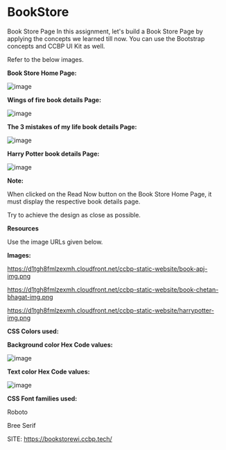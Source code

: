 # BookStore

Book Store Page
In this assignment, let's build a Book Store Page by applying the concepts we learned till now. You can use the Bootstrap concepts and CCBP UI Kit as well.

Refer to the below images.



**Book Store Home Page:**

![image](https://github.com/P-Joel-Prakash/BookStore-WI/assets/135586760/fcf96faa-9c25-4246-b73a-2385359aca39)



**Wings of fire book details Page:**

![image](https://github.com/P-Joel-Prakash/BookStore-WI/assets/135586760/8c5fdd92-1374-434a-9cde-6279275df53b)

**The 3 mistakes of my life book details Page:**

![image](https://github.com/P-Joel-Prakash/BookStore-WI/assets/135586760/eedd0cf3-4340-43aa-8a06-df4aaf97b2a6)


**Harry Potter book details Page:**


![image](https://github.com/P-Joel-Prakash/BookStore-WI/assets/135586760/b1399d73-6049-49a2-b22f-f5e11cd74a97)



**Note:**

When clicked on the Read Now button on the Book Store Home Page, it must display the respective book details page.

Try to achieve the design as close as possible. 

**Resources**

Use the image URLs given below.


**Images:**

https://d1tgh8fmlzexmh.cloudfront.net/ccbp-static-website/book-apj-img.png

https://d1tgh8fmlzexmh.cloudfront.net/ccbp-static-website/book-chetan-bhagat-img.png

https://d1tgh8fmlzexmh.cloudfront.net/ccbp-static-website/harrypotter-img.png


**CSS Colors used:**



**Background color Hex Code values:**

![image](https://github.com/P-Joel-Prakash/BookStore-WI/assets/135586760/c1960419-e1cd-4b4b-b61c-4d4e82eb6274)



**Text color Hex Code values:**

![image](https://github.com/P-Joel-Prakash/BookStore-WI/assets/135586760/3d952611-d568-4865-afdb-2860e8bda3b7)


**CSS Font families used:**

Roboto

Bree Serif

SITE: https://bookstorewi.ccbp.tech/

